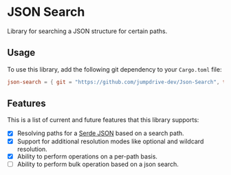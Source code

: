 # JSON Search

Library for searching a JSON structure for certain paths.

## Usage

To use this library, add the following git dependency to your `Cargo.toml` file:

```toml
json-search = { git = "https://github.com/jumpdrive-dev/Json-Search", tag = "1.0.1" }
```

## Features

This is a list of current and future features that this library supports:

- [x] Resolving paths for a [Serde JSON](https://github.com/serde-rs/json) based on a search path.
- [x] Support for additional resolution modes like optional and wildcard resolution.
- [x] Ability to perform operations on a per-path basis.
- [ ] Ability to perform bulk operation based on a json search.
